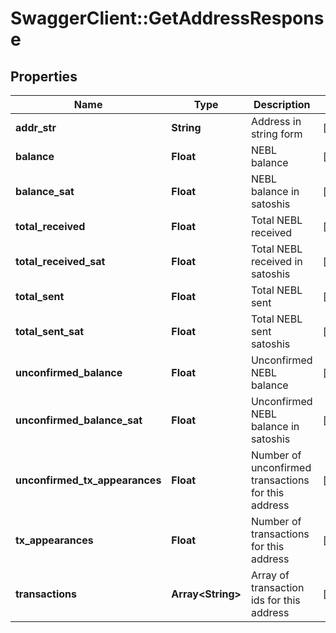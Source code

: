 # SwaggerClient::GetAddressResponse

## Properties
Name | Type | Description | Notes
------------ | ------------- | ------------- | -------------
**addr_str** | **String** | Address in string form | [optional] 
**balance** | **Float** | NEBL balance | [optional] 
**balance_sat** | **Float** | NEBL balance in satoshis | [optional] 
**total_received** | **Float** | Total NEBL received | [optional] 
**total_received_sat** | **Float** | Total NEBL received in satoshis | [optional] 
**total_sent** | **Float** | Total NEBL sent | [optional] 
**total_sent_sat** | **Float** | Total NEBL sent satoshis | [optional] 
**unconfirmed_balance** | **Float** | Unconfirmed NEBL balance | [optional] 
**unconfirmed_balance_sat** | **Float** | Unconfirmed NEBL balance in satoshis | [optional] 
**unconfirmed_tx_appearances** | **Float** | Number of unconfirmed transactions for this address | [optional] 
**tx_appearances** | **Float** | Number of transactions for this address | [optional] 
**transactions** | **Array&lt;String&gt;** | Array of transaction ids for this address | [optional] 


